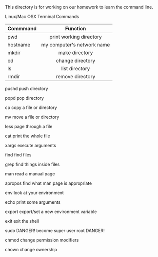 This directory is for working on our homework to learn the command line.

Linux/Mac OSX Terminal Commands


| Commmand      | Function         
| ------------- |:------------------------:|
| pwd           | print working directory   |
| hostname      | my computer's network name|  
| mkdir         | make directory            |
| cd            |change directory
|ls|list directory
|rmdir|remove directory

pushd
push directory

popd
pop directory

cp
copy a file or directory

mv
move a file or directory

less
page through a file

cat
print the whole file

xargs
execute arguments

find
find files

grep
find things inside files

man
read a manual page

apropos
find what man page is appropriate

env
look at your environment

echo
print some arguments

export
export/set a new environment variable

exit
exit the shell

sudo
DANGER! become super user root DANGER!

chmod
change permission modifiers

chown
change ownership
